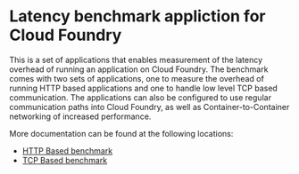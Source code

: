 # Latency benchmark appliction for Cloud Foundry

This is a set of applications that enables measurement of the latency overhead of running an application on Cloud Foundry. 
The benchmark comes with two sets of applications, one to measure the overhead of running HTTP based applications and one to 
handle low level TCP based communication. The applications can also be configured to use regular communication paths into
Cloud Foundry, as well as Container-to-Container networking of increased performance.

More documentation can be found at the following locations:
* [HTTP Based benchmark](http-test-apps)
* [TCP Based benchmark](tcp-test-apps)
